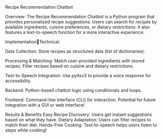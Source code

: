 Recipe Recommendation Chatbot

Overview:
The Recipe Recommendation Chatbot is a Python program that provides personalized recipe suggestions. Users can search for recipes by available ingredients, cuisine preferences, or dietary restrictions. It also features a text-to-speech function for a more interactive experience.

ImplementationTechnical:

Data Collection:
Store recipes as structured data (list of dictionaries).

Processing & Matching:
Match user-provided ingredients with stored recipes.
Filter recipes based on cuisine and dietary restrictions.

Text-to-Speech Integration:
Use pyttsx3 to provide a voice response for accessibility.

Backend:
Python-based chatbot logic using conditionals and loops.

Frontend:
Command-line interface (CLI) for interaction.
Potential for future integration with a GUI or web interface!

Results & Benefits
Easy Recipe Discovery: Users get instant suggestions based on what they have.
Dietary Adaptation: Users can filter recipes to match their diet.
Hands-Free Cooking: Text-to-speech helps users listen to steps while cooking!
